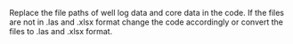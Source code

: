 Replace the file paths of well log data and core data in the code. If the files are not in .las and .xlsx format change the code accordingly or convert the files to .las and .xlsx format. 
